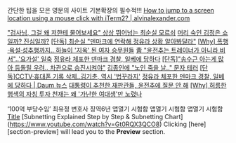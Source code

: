 
간단한 팁을 모은 영문의 사이트 기본확장의 필수적!!!
[How to jump to a screen location using a mouse click with iTerm2? | alvinalexander.com](http://alvinalexander.com/macos/iterm2-how-to-jump-to-location-mouse-click)


["검사님, 그걸 왜 저한테 물어보세요" 상상 뛰어넘는 최순실 모르쇠](http://v.media.daum.net/v/20170107044215962?d=y)
[머리 숙인 김정은 쇼일까? 진심일까?](http://v.media.daum.net/v/20170107030152433?d=y)
[[단독] 최순실 "덴마크에 연락해 정유라 상황 알아봐달라"](http://v.media.daum.net/v/20170107093102877?d=y)
[[Why] 폭행·욕설·성추행까지.. 하늘이 '지옥' 된 여자 승무원들](http://v.media.daum.net/v/20170107030606528?d=y)
[靑 "윤전추는 트레이너가 아니라 비서"..'요가설' 일축](http://v.media.daum.net/v/20170107110355858?d=y)
[정유라 체포한 덴마크 경찰, 일베에 당하다](http://v.media.daum.net/v/20170106164108900?d=y)
[[단독]"송수근 아는게 많아 등돌릴 우려.. 차관으로 승진시켜야"](http://v.media.daum.net/v/20170107030106404?d=y)
[김종인에 "노인 죽을 날.." 문자 테러](http://v.media.daum.net/v/20170107031107630?d=y)
[[단독]CCTV·휴대폰 기록 삭제..김기춘, 역시 '법꾸라지'](http://v.media.daum.net/v/20170107060103318?d=y)
[정유라 체포한 덴마크 경찰, 일베에 당하다 | Daum 뉴스](http://v.media.daum.net/v/20170106164108900?d=y)
[대통령이 추천한 재판관들, 윤전추에 질문 안 해](http://v.media.daum.net/v/20170107044213960?d=y)
[[Why] 허름한 행색의 자칭 투자 천재는 왜 '가난한 여대생'만 노렸나](http://v.media.daum.net/v/20170107030503517?d=y)

‘100억 부당수임’ 최유정 변호사 징역6년
앱열기 시험함
앱열기 시험함
앱열기 시험함
[Title](https://m.youtube.com/watch?list=PL-osiE80TeTvGhHkpvfmKWOiIPF8UVy6c&params=EAEYATgBSAFYCmILMGxpWGVvQURVNkFoCA%253D%253D&v=HVMOBKRNEbc&mode=NORMAL)
[Subnetting Explained Step by Step & Subnetting Chart]
(https://www.youtube.com/watch?v=Gt0RQX3QCO8)
Clicking [here][section-preview] will lead you to the **Preview** section.


	
